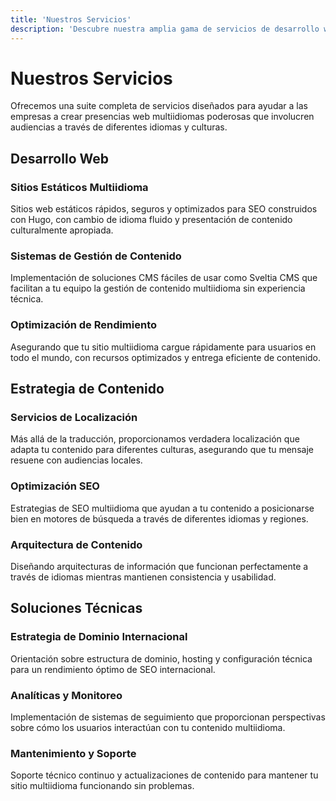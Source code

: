 ```yaml
---
title: 'Nuestros Servicios'
description: 'Descubre nuestra amplia gama de servicios de desarrollo web multiidioma diseñados para ayudar a tu negocio a alcanzar audiencias globales.'
---
```


# Nuestros Servicios

Ofrecemos una suite completa de servicios diseñados para ayudar a las empresas a crear presencias web multiidiomas poderosas que involucren audiencias a través de diferentes idiomas y culturas.

## Desarrollo Web

### Sitios Estáticos Multiidioma

Sitios web estáticos rápidos, seguros y optimizados para SEO construidos con Hugo, con cambio de idioma fluido y presentación de contenido culturalmente apropiada.

### Sistemas de Gestión de Contenido

Implementación de soluciones CMS fáciles de usar como Sveltia CMS que facilitan a tu equipo la gestión de contenido multiidioma sin experiencia técnica.

### Optimización de Rendimiento

Asegurando que tu sitio multiidioma cargue rápidamente para usuarios en todo el mundo, con recursos optimizados y entrega eficiente de contenido.

## Estrategia de Contenido

### Servicios de Localización

Más allá de la traducción, proporcionamos verdadera localización que adapta tu contenido para diferentes culturas, asegurando que tu mensaje resuene con audiencias locales.

### Optimización SEO

Estrategias de SEO multiidioma que ayudan a tu contenido a posicionarse bien en motores de búsqueda a través de diferentes idiomas y regiones.

### Arquitectura de Contenido

Diseñando arquitecturas de información que funcionan perfectamente a través de idiomas mientras mantienen consistencia y usabilidad.

## Soluciones Técnicas

### Estrategia de Dominio Internacional

Orientación sobre estructura de dominio, hosting y configuración técnica para un rendimiento óptimo de SEO internacional.

### Analíticas y Monitoreo

Implementación de sistemas de seguimiento que proporcionan perspectivas sobre cómo los usuarios interactúan con tu contenido multiidioma.

### Mantenimiento y Soporte

Soporte técnico continuo y actualizaciones de contenido para mantener tu sitio multiidioma funcionando sin problemas.
